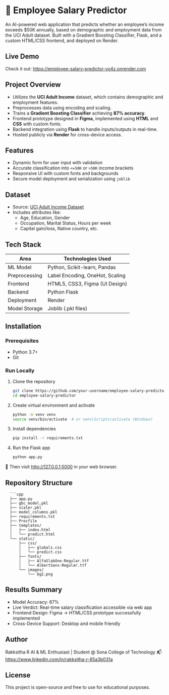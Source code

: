 # 💼 Employee Salary Predictor

An AI-powered web application that predicts whether an employee’s income exceeds \$50K annually, based on demographic and employment data from the UCI Adult dataset. Built with a Gradient Boosting Classifier, Flask, and a custom HTML/CSS frontend, and deployed on Render.


## Live Demo

Check it out: https://employee-salary-predictor-vo4z.onrender.com


## Project Overview

- Utilizes the **UCI Adult Income** dataset, which contains demographic and employment features.
- Preprocesses data using encoding and scaling.
- Trains a **Gradient Boosting Classifier** achieving **87% accuracy**.
- Frontend prototype designed in **Figma**, implemented using **HTML** and **CSS** with custom fonts.
- Backend integration using **Flask** to handle inputs/outputs in real-time.
- Hosted publicly via **Render** for cross-device access.


## Features

-  Dynamic form for user input with validation  
-  Accurate classification into `<=50K` or `>50K` income brackets  
-  Responsive UI with custom fonts and backgrounds  
-  Secure model deployment and serialization using `joblib`

## Dataset

- Source: [UCI Adult Income Dataset](https://archive.ics.uci.edu/ml/datasets/adult)
- Includes attributes like:
  - Age, Education, Gender
  - Occupation, Marital Status, Hours per week
  - Capital gain/loss, Native country, etc.


## Tech Stack

| Area             | Technologies Used                  |
|------------------|------------------------------------|
| ML Model         | Python, Scikit-learn, Pandas       |
| Preprocessing    | Label Encoding, OneHot, Scaling    |
| Frontend         | HTML5, CSS3, Figma (UI Design)     |
| Backend          | Python Flask                       |
| Deployment       | Render                             |
| Model Storage    | Joblib (.pkl files)                |

## Installation

### Prerequisites

- Python 3.7+
- Git

### Run Locally

1. Clone the repository  
   ```bash
   git clone https://github.com/your-username/employee-salary-predictor.git
   cd employee-salary-predictor
   
2. Create virtual environment and activate
   ```bash
   python -m venv venv
   source venv/bin/activate  # or venv\Scripts\activate (Windows)
   
4. Install dependencies
   ```bash
   pip install -r requirements.txt
   
6. Run the Flask app
   ```bash
   python app.py
   
📌 Then visit http://127.0.0.1:5000 in your web browser.

## Repository Structure
      ```cpp
      ├── app.py
      ├── gbc_model.pkl
      ├── scaler.pkl
      ├── model_columns.pkl
      ├── requirements.txt
      ├── Procfile
      ├── templates/
      │   ├── index.html
      │   └── predict.html
      └── static/
          ├── css/
          │   ├── globals.css
          │   └── predict.css
          ├── fonts/
          │   ├── AlfaSlabOne-Regular.ttf
          │   └── AlbertSans-Regular.ttf
          └── images/
              └── bg2.png

## Results Summary

- Model Accuracy: 87%
- Live Verdict: Real-time salary classification accessible via web app
- Frontend Design: Figma → HTML/CSS prototype successfully implemented
- Cross-Device Support: Desktop and mobile friendly


## Author
Rakksitha R
AI & ML Enthusiast | Student @ Sona College of Technology
📬 https://www.linkedin.com/in/rakksitha-r-85a3b031a

## License
This project is open-source and free to use for educational purposes.

